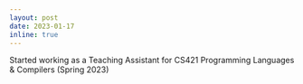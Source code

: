 ```yaml
---
layout: post
date: 2023-01-17
inline: true
---
```


Started working as a Teaching Assistant for CS421 Programming Languages & Compilers (Spring 2023)
